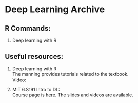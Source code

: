 # Deep Learning Archive

## R Commands:  
1. Deep learning with R 

## Useful resources:  
1. Deep learning with R  
The manning provides tutorials related to the textbook.  
Video:   

2. MIT 6.S191 Intro to DL:  
Course page is [here](http://introtodeeplearning.com/).  The slides and videos are available.
